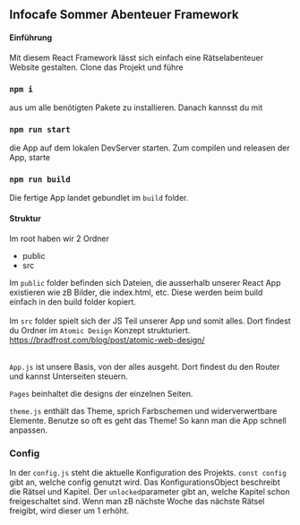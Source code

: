 ## Infocafe Sommer Abenteuer Framework

#### Einführung

Mit diesem React Framework lässt sich einfach eine Rätselabenteuer Website gestalten.
Clone das Projekt und führe

### `npm i`

aus um alle benötigten Pakete zu installieren.
Danach kannsst du mit

### `npm run start`

die App auf dem lokalen DevServer starten.
Zum compilen und releasen der App, starte

### `npm run build`

Die fertige App landet gebundlet im `build` folder.<br />

#### Struktur

Im root haben wir 2 Ordner<br/>

- public
- src

Im `public` folder befinden sich Dateien, die ausserhalb unserer React App existieren wie zB Bilder, die index.html, etc. Diese werden beim build einfach in den build folder kopiert.<br/> <br/>
Im `src` folder spielt sich der JS Teil unserer App und somit alles. Dort findest du Ordner im `Atomic Design` Konzept strukturiert.
<br/>
https://bradfrost.com/blog/post/atomic-web-design/ <br/><br/>

`App.js` ist unsere Basis, von der alles ausgeht. Dort findest du den Router und kannst Unterseiten steuern.

`Pages` beinhaltet die designs der einzelnen Seiten.

`theme.js` enthält das Theme, sprich Farbschemen und widerverwertbare Elemente. Benutze so oft es geht das Theme! So kann man die App schnell anpassen.

### Config

In der `config.js` steht die aktuelle Konfiguration des Projekts.
`const config` gibt an, welche config genutzt wird.
Das KonfigurationsObject beschreibt die Rätsel und Kapitel.
Der `unlocked`parameter gibt an, welche Kapitel schon freigeschaltet sind. Wenn man zB nächste Woche das nächste Rätsel freigibt, wird dieser um 1 erhöht.
